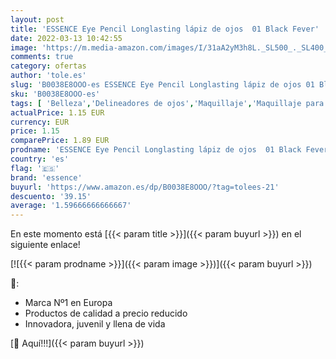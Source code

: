 ```yaml
---
layout: post
title: 'ESSENCE Eye Pencil Longlasting lápiz de ojos  01 Black Fever'
date: 2022-03-13 10:42:55
image: 'https://m.media-amazon.com/images/I/31aA2yM3h8L._SL500_._SL400_.jpg'
comments: true
category: ofertas
author: 'tole.es'
slug: 'B0038E8OOO-es ESSENCE Eye Pencil Longlasting lápiz de ojos 01 Black Fever'
sku: 'B0038E8OOO-es'
tags: [ 'Belleza','Delineadores de ojos','Maquillaje','Maquillaje para ojos','essence','lápiz', ]
actualPrice: 1.15 EUR
currency: EUR
price: 1.15
comparePrice: 1.89 EUR
prodname: 'ESSENCE Eye Pencil Longlasting lápiz de ojos  01 Black Fever'
country: 'es'
flag: '🇪🇸'
brand: 'essence'
buyurl: 'https://www.amazon.es/dp/B0038E8OOO/?tag=tolees-21'
descuento: '39.15'
average: '1.59666666666667'
---
```


En este momento está [{{< param title >}}]({{< param buyurl >}}) en el siguiente enlace!

[![{{< param prodname >}}]({{< param image >}})]({{< param buyurl >}})

🔎:

- Marca Nº1 en Europa
- Productos de calidad a precio reducido
- Innovadora, juvenil y llena de vida

[🛒 Aquí!!!]({{< param buyurl >}})
